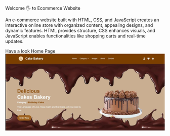 Welcome 🖐 to Ecommerce Website

An e-commerce website built with HTML, CSS, and JavaScript creates an interactive online store with organized content, appealing designs, and dynamic features. HTML provides structure, CSS enhances visuals, and JavaScript enables functionalities like shopping carts and real-time updates.

Have a look
Home Page
![image alt](https://github.com/ashika43/ecommerce-website/blob/77b0e4e6f0283fdacd505ef77c7be639d57c1383/home.jpeg)
